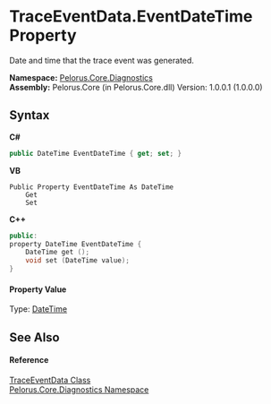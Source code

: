 # TraceEventData.EventDateTime Property 
 

Date and time that the trace event was generated.

**Namespace:**&nbsp;<a href="9C794B0B">Pelorus.Core.Diagnostics</a><br />**Assembly:**&nbsp;Pelorus.Core (in Pelorus.Core.dll) Version: 1.0.0.1 (1.0.0.0)

## Syntax

**C#**<br />
``` C#
public DateTime EventDateTime { get; set; }
```

**VB**<br />
``` VB
Public Property EventDateTime As DateTime
	Get
	Set
```

**C++**<br />
``` C++
public:
property DateTime EventDateTime {
	DateTime get ();
	void set (DateTime value);
}
```


#### Property Value
Type: <a href="http://msdn2.microsoft.com/en-us/library/03ybds8y" target="_blank">DateTime</a>

## See Also


#### Reference
<a href="707B7152">TraceEventData Class</a><br /><a href="9C794B0B">Pelorus.Core.Diagnostics Namespace</a><br />